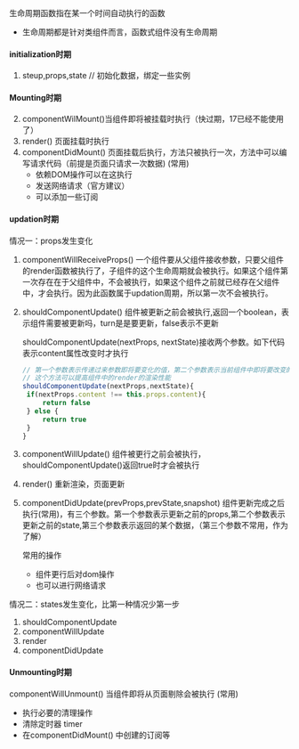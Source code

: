 

生命周期函数指在某一个时间自动执行的函数

* 生命周期都是针对类组件而言，函数式组件没有生命周期

#### initialization时期

1. steup,props,state  // 初始化数据，绑定一些实例

#### Mounting时期

2. componentWilMount()当组件即将被挂载时执行（快过期，17已经不能使用了）
3. render() 页面挂载时执行
3. componentDidMount() 页面挂载后执行，方法只被执行一次，方法中可以编写请求代码（前提是页面只请求一次数据) (常用)
   * 依赖DOM操作可以在这执行
   * 发送网络请求（官方建议）
   * 可以添加一些订阅

#### updation时期

情况一：props发生变化

1. componentWillReceiveProps() 一个组件要从父组件接收参数，只要父组件的render函数被执行了，子组件的这个生命周期就会被执行。如果这个组件第一次存在在于父组件中，不会被执行，如果这个组件之前就已经存在父组件中，才会执行。因为此函数属于updation周期，所以第一次不会被执行。

2. shouldComponentUpdate()  组件被更新之前会被执行,返回一个boolean，表示组件需要被更新吗，turn是是要更新，false表示不更新

   shouldComponentUpdate(nextProps, nextState)接收两个参数。如下代码表示content属性改变时才执行

   ```js
   // 第一个参数表示传递过来参数即将要变化的值，第二个参数表示当前组件中即将要改变的属性值
   // 这个方法可以提高组件中的render的渲染性能
   shouldComponentUpdate(nextProps,nextState){
   	if(nextProps.content !== this.props.content){
   		return false
   	} else {
   		return true
   	}
   }
   ```

     

3. componentWillUpdate() 组件被更行之前会被执行，shouldComponentUpdate()返回true时才会被执行

4. render() 重新渲染，页面更新

5. componentDidUpdate(prevProps,prevState,snapshot) 组件更新完成之后执行(常用)，有三个参数。第一个参数表示更新之前的props,第二个参数表示更新之前的state,第三个参数表示返回的某个数据，（第三个参数不常用，作为了解）

   常用的操作

   * 组件更行后对dom操作
   * 也可以进行网络请求

情况二：states发生变化，比第一种情况少第一步

1. shouldComponentUpdate
2. componentWillUpdate
3. render
4. componentDidUpdate

#### Unmounting时期

componentWillUnmount() 当组件即将从页面剔除会被执行 (常用)

* 执行必要的清理操作
* 清除定时器 timer
* 在componentDidMount() 中创建的订阅等

